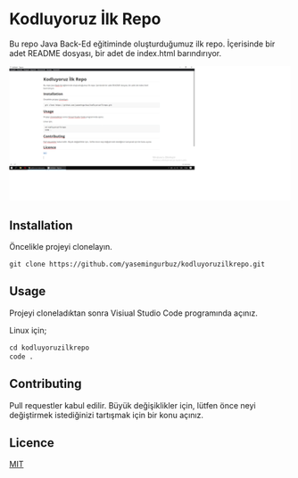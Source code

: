 # Kodluyoruz İlk Repo

Bu repo Java Back-Ed eğitiminde oluşturduğumuz ilk repo. İçerisinde bir adet README dosyası, bir adet de index.html barındırıyor. 

![Markdown](https://github.com/yasemingurbuz/kodluyoruzilkrepo/blob/52e9ab278bab913de3a7459e6f9e3908f849fc3c/github.png)

## Installation

Öncelikle projeyi clonelayın.

```
git clone https://github.com/yasemingurbuz/kodluyoruzilkrepo.git
```

 ## Usage

Projeyi cloneladıktan sonra Visiual Studio Code programında açınız.

Linux için;

```
cd kodluyoruzilkrepo
code .
```

## Contributing 

Pull requestler kabul edilir. Büyük değişiklikler için,  lütfen önce neyi değiştirmek istediğinizi tartışmak için bir konu açınız.

## Licence

[MIT](https://choosealicense.com/licenses/mit/)









